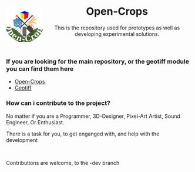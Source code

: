 <header>
 <img align="left" width="100" height="100" src="./Open-Crops-Flag_Transparent.png">
 <h1>Open-Crops</h1>
 <p>This is the repository used for prototypes as well as developing experimental solutions.</p>
</header>

<link>
 <h3>If you are looking for the main repository, or the geotiff module you can find them here</h3> 
</link>

<list>
 <ul>
 <li><a href="https://github.com/EramarkMedia/Open-Crops/">Open-Crops</a></li>
 <li><a href="https://github.com/EramarkMedia/geotiff/">Geotiff</a></li>
 </ul> 
</list>

<contributions>
 <h3>How can i contribute to the project?</h3>
 <p>No matter if you are a Programmer, 3D-Designer, Pixel-Art Artist, Sound Engineer, Or Enthusiast.</p>
 <p>There is a task for you, to get enganged with, and help with the development</p>
 <br><p>Contributions are welcome, to the -dev branch</p>
</contributions>

<i class="bi bi-discord"></i>
